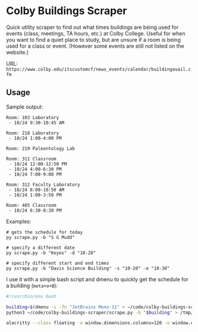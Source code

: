 # Colby Buildings Scraper

Quick utility scraper to find out what times buildings are being used for
events (class, meetings, TA hours, etc.) at Colby College. Useful for when you
want to find a quiet place to study, but are unsure if a room is being used for
a class or event. (However some events are still not listed on the website.)

URL: `https://www.colby.edu/itscustomcf/news_events/calendar/buildingavail.cfm`

## Usage

Sample output:

```
Room: 103 Laboratory
 - 10/24 9:30-10:45 AM

Room: 218 Laboratory
 - 10/24 1:00-4:00 PM

Room: 219 Paleontology Lab

Room: 311 Classroom
 - 10/24 12:00-12:50 PM
 - 10/24 4:00-6:30 PM
 - 10/24 7:00-9:00 PM

Room: 312 Faculty Laboratory
 - 10/24 8:00-10:50 AM
 - 10/24 1:00-3:50 PM

Room: 405 Classroom
 - 10/24 6:30-8:30 PM
```

Examples:

```
# gets the schedule for today
py scrape.py -b "S G Mudd"

# specify a different date
py scrape.py -b "Keyes" -d "10-28"

# specify different start and end times
py scrape.py -b "Davis Science Building" -s "10-20" -e "10-30"
```

I use it with a simple bash script and dmenu to quickly get the schedule for a building (`meta+o+B`):

```bash
#!/usr/bin/env bash

building=$(dmenu -i -fn "JetBrains Mono-11" < ~/code/colby-buildings-scraper/buildings.txt)
python3 ~/code/colby-buildings-scraper/scrape.py -b "$building" > /tmp/colbybuildings.txt

alacritty --class floating -o window.dimensions.columns=120 -o window.dimensions.lines=40 -e less /tmp/colbybuildings.txt
```
